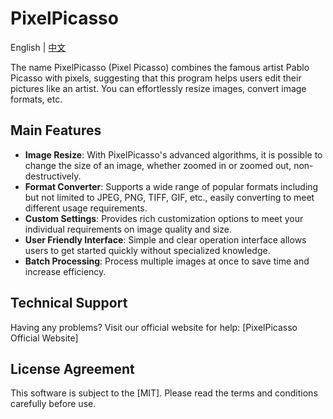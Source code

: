 # PixelPicasso
English | [中文](README_zh.md)

The name PixelPicasso (Pixel Picasso) combines the famous artist Pablo Picasso with pixels, suggesting that this program helps users edit their pictures like an artist. You can effortlessly resize images, convert image formats, etc. 

## Main Features

- **Image Resize**: With PixelPicasso's advanced algorithms, it is possible to change the size of an image, whether zoomed in or zoomed out, non-destructively.
- **Format Converter**: Supports a wide range of popular formats including but not limited to JPEG, PNG, TIFF, GIF, etc., easily converting to meet different usage requirements.
- **Custom Settings**: Provides rich customization options to meet your individual requirements on image quality and size.
- **User Friendly Interface**: Simple and clear operation interface allows users to get started quickly without specialized knowledge.
- **Batch Processing**: Process multiple images at once to save time and increase efficiency.

## Technical Support

Having any problems? Visit our official website for help: [PixelPicasso Official Website]

## License Agreement

This software is subject to the [MIT]. Please read the terms and conditions carefully before use.

[//]: # (Thank you for choosing PixelPicasso, and let's open up unlimited possibilities of image editing together!)